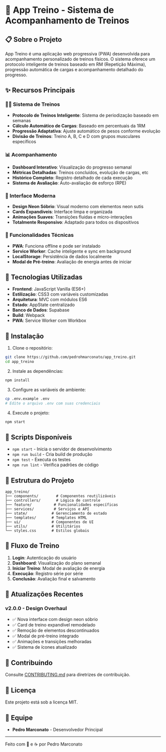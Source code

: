 # 💪 App Treino - Sistema de Acompanhamento de Treinos

## 📋 Sobre o Projeto

App Treino é uma aplicação web progressiva (PWA) desenvolvida para acompanhamento personalizado de treinos físicos. O sistema oferece um protocolo inteligente de treinos baseado em RM (Repetição Máxima), progressão automática de cargas e acompanhamento detalhado do progresso.

## ✨ Recursos Principais

### 🏋️‍♂️ Sistema de Treinos
- **Protocolo de Treinos Inteligente**: Sistema de periodização baseado em semanas
- **Cálculo Automático de Cargas**: Baseado em percentuais da 1RM
- **Progressão Adaptativa**: Ajuste automático de pesos conforme evolução
- **Divisão de Treinos**: Treino A, B, C e D com grupos musculares específicos

### 📊 Acompanhamento
- **Dashboard Interativo**: Visualização do progresso semanal
- **Métricas Detalhadas**: Treinos concluídos, evolução de cargas, etc
- **Histórico Completo**: Registro detalhado de cada execução
- **Sistema de Avaliação**: Auto-avaliação de esforço (RPE)

### 🎨 Interface Moderna
- **Design Neon Sóbrio**: Visual moderno com elementos neon sutis
- **Cards Expandíveis**: Interface limpa e organizada
- **Animações Suaves**: Transições fluidas e micro-interações
- **Totalmente Responsivo**: Adaptado para todos os dispositivos

### 🔧 Funcionalidades Técnicas
- **PWA**: Funciona offline e pode ser instalado
- **Service Worker**: Cache inteligente e sync em background
- **LocalStorage**: Persistência de dados localmente
- **Modal de Pré-treino**: Avaliação de energia antes de iniciar

## 🚀 Tecnologias Utilizadas

- **Frontend**: JavaScript Vanilla (ES6+)
- **Estilização**: CSS3 com variáveis customizadas
- **Arquitetura**: MVC com módulos ES6
- **Estado**: AppState centralizado
- **Banco de Dados**: Supabase
- **Build**: Webpack
- **PWA**: Service Worker com Workbox

## 📱 Instalação

1. Clone o repositório:
```bash
git clone https://github.com/pedrohmarconato/app_treino.git
cd app_treino
```

2. Instale as dependências:
```bash
npm install
```

3. Configure as variáveis de ambiente:
```bash
cp .env.example .env
# Edite o arquivo .env com suas credenciais
```

4. Execute o projeto:
```bash
npm start
```

## 🔨 Scripts Disponíveis

- `npm start` - Inicia o servidor de desenvolvimento
- `npm run build` - Cria build de produção
- `npm test` - Executa os testes
- `npm run lint` - Verifica padrões de código

## 📁 Estrutura do Projeto

```
app_treino/
├── components/        # Componentes reutilizáveis
├── controllers/       # Lógica de controle
├── feature/          # Funcionalidades específicas
├── services/         # Serviços e API
├── state/           # Gerenciamento de estado
├── templates/       # Templates HTML
├── ui/              # Componentes de UI
├── utils/           # Utilitários
└── styles.css       # Estilos globais
```

## 🎯 Fluxo de Treino

1. **Login**: Autenticação do usuário
2. **Dashboard**: Visualização do plano semanal
3. **Iniciar Treino**: Modal de avaliação de energia
4. **Execução**: Registro série por série
5. **Conclusão**: Avaliação final e salvamento

## 🔄 Atualizações Recentes

### v2.0.0 - Design Overhaul
- ✅ Nova interface com design neon sóbrio
- ✅ Card de treino expandível remodelado
- ✅ Remoção de elementos descontinuados
- ✅ Modal de pré-treino integrado
- ✅ Animações e transições melhoradas
- ✅ Sistema de ícones atualizado

## 🤝 Contribuindo

Consulte [CONTRIBUTING.md](CONTRIBUTING.md) para diretrizes de contribuição.

## 📄 Licença

Este projeto está sob a licença MIT.

## 👥 Equipe

- **Pedro Marconato** - Desenvolvedor Principal

---

Feito com 💪 e ☕ por Pedro Marconato